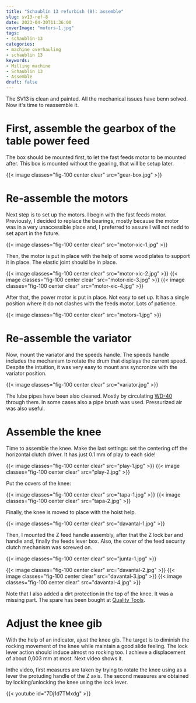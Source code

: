 ```yaml
---
title: "Schaublin 13 refurbish (8): assemble"
slug: sv13-ref-8
date: 2023-04-30T11:36:00
coverImage: "motors-1.jpg"
tags:
- schaublin-13
categories:
- machine overhauling
- schaublin 13
keywords:
- Milling machine
- Schaublin 13
- Assemble
draft: false
---
```


The SV13 is clean and painted. All the mechanical issues have benn
solved. Now it's time to reassemble it.

<!--more-->

# First, assemble the gearbox of the table power feed

The box should be mounted first, to let the fast feeds motor to be
mounted after. This box is mounted without the gearing, that will be
setup later.

{{< image classes="fig-100 center clear" src="gear-box.jpg" >}}


# Re-assemble the motors

Next step is to set up the motors. I begin with the fast feeds
motor. Previously, I decided to replace the bearings, mostly because
the motor was in a very unaccessible place and, I preferred to assure
I will not nedd to set apart in the future.

{{< image classes="fig-100 center clear" src="motor-xic-1.jpg" >}}

Then, the motor is put in place with the help of some wood plates to
support it in place. The elastic joint should be in place.

{{< image classes="fig-100 center clear" src="motor-xic-2.jpg" >}}
{{< image classes="fig-100 center clear" src="motor-xic-3.jpg" >}}
{{< image classes="fig-100 center clear" src="motor-xic-4.jpg" >}}

After that, the power motor is put in place. Not easy to set up. It
has a single position where it do not clashes with the feeds
motor. Lots of patience.

{{< image classes="fig-100 center clear" src="motors-1.jpg" >}}


# Re-assemble the variator

Now, mount the variator and the speeds handle. The speeds handle
includes the mechanism to rotate the drum that displays the current
speed. Despite the intuition, it was very easy to mount ans syncronize
with the variator position.

{{< image classes="fig-100 center clear" src="variator.jpg" >}}

The lube pipes have been also cleaned. Mostly by circulating
[WD-40](https://wd40.com) through them. In some cases also a pipe
brush was used. Pressurized air was also useful.


# Assemble the knee

Time to assemble the knee. Make the last settings: set the centering
off the horizontal clutch driver. It has just 0.1 mm of play to each side!

{{< image classes="fig-100 center clear" src="play-1.jpg" >}}
{{< image classes="fig-100 center clear" src="play-2.jpg" >}}

Put the covers of the knee:

{{< image classes="fig-100 center clear" src="tapa-1.jpg" >}}
{{< image classes="fig-100 center clear" src="tapa-2.jpg" >}}

Finally, the knee is moved to place with the hoist help.

{{< image classes="fig-100 center clear" src="davantal-1.jpg" >}}

Then, I mounted the Z feed handle assembly, after that the Z lock bar
and handle and, finally the feeds lever box. Also, the cover of the
feed security clutch mechanism was screwed on.

{{< image classes="fig-100 center clear" src="junta-1.jpg" >}}

{{< image classes="fig-100 center clear" src="davantal-2.jpg" >}}
{{< image classes="fig-100 center clear" src="davantal-3.jpg" >}}
{{< image classes="fig-100 center clear" src="davantal-4.jpg" >}}

Note that I also added a dirt protection in the top of the knee. It
was a missing part. The spare has been bought at [Quality
Tools](https://www.quality-tools.ch).


# Adjust the knee gib

With the help of an indicator, ajust the knee gib. The target is to
diminish the rocking movement of the knee while maintain a good slide
feeling. The lock lever action should induce almost no rocking too. I
achieve a displacement of about 0,003 mm at most. Next video shows it.

Inthe video, first measures are taken by trying to rotate the knee
using as a lever the protuding handle of the Z axis. The second
measures are obtained by locking/unlocking the knee using the lock
lever.

{{< youtube id="7Dj1d7TMxdg" >}}
